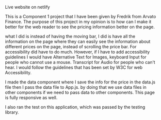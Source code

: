 Live website on netlify

This is a Component 1 project that I have been given by Fredrik from Arvato Finance. The purpose of this project in my opinion is to how can I make it better for the web reader to see the pricing information better on the page. 

what I did is instead of having the moving bar, I did is have all the information on the page where they can easily see the information about different prices on the page, instead of scrolling the price bar. 
For accessibility did have to do much. However, if I have to add accessibility guidelines I would have Alternative Text for Images, keyboard Input for people who cannot use a mouse. Transcript for Audio for people who can't hear. I would follow the guidelines that has been set by W3C for web Accessibility.

I made the data component where I save the info for the price in the data.js file then I pass the data file to App.js. by doing that we use data files in other components if we need to pass data to other components. This page is fully responsive as well.

I also ran the test on this application, which was passed by the testing library.